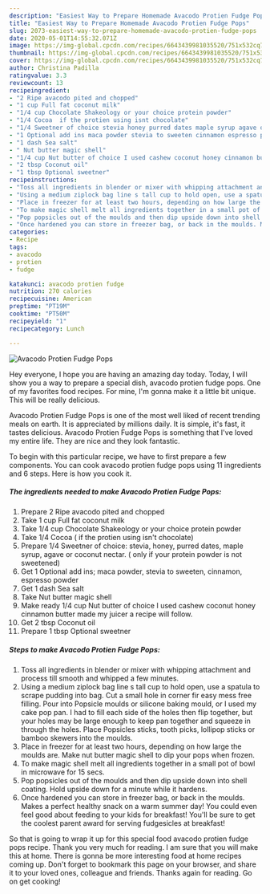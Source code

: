 ```yaml
---
description: "Easiest Way to Prepare Homemade Avacodo Protien Fudge Pops"
title: "Easiest Way to Prepare Homemade Avacodo Protien Fudge Pops"
slug: 2073-easiest-way-to-prepare-homemade-avacodo-protien-fudge-pops
date: 2020-05-01T14:55:32.071Z
image: https://img-global.cpcdn.com/recipes/6643439981035520/751x532cq70/avacodo-protien-fudge-pops-recipe-main-photo.jpg
thumbnail: https://img-global.cpcdn.com/recipes/6643439981035520/751x532cq70/avacodo-protien-fudge-pops-recipe-main-photo.jpg
cover: https://img-global.cpcdn.com/recipes/6643439981035520/751x532cq70/avacodo-protien-fudge-pops-recipe-main-photo.jpg
author: Christina Padilla
ratingvalue: 3.3
reviewcount: 13
recipeingredient:
- "2 Ripe avacodo pited and chopped"
- "1 cup Full fat coconut milk"
- "1/4 cup Chocolate Shakeology or your choice protein powder"
- "1/4 Cocoa  if the protien using isnt chocolate"
- "1/4 Sweetner of choice stevia honey purred dates maple syrup agave or coconut nectar  only if your protein powder is not sweetened"
- "1 Optional add ins maca powder stevia to sweeten cinnamon espresso powder"
- "1 dash Sea salt"
- " Nut butter magic shell"
- "1/4 cup Nut butter of choice I used cashew coconut honey cinnamon butter made my juicer a recipe will follow"
- "2 tbsp Coconut oil"
- "1 tbsp Optional sweetner"
recipeinstructions:
- "Toss all ingredients in blender or mixer with whipping attachment and process till smooth and whipped a few minutes."
- "Using a medium ziplock bag line s tall cup to hold open, use a spatula to scrape pudding into bag. Cut a small hole in corner fir easy mess free filling. Pour into Popsicle moulds or silicone baking mould, or I used my cake pop pan. I had to fill each side of the holes then flip together, but your holes may be large enough to keep pan together and squeeze in through the holes. Place Popsicles sticks, tooth picks, lollipop sticks or bamboo skewers into the moulds."
- "Place in freezer for at least two hours, depending on how large the moulds are. Make nut butter magic shell to dip your pops when frozen."
- "To make magic shell melt all ingredients together in a small pot of bowl in microwave for 15 secs."
- "Pop popsicles out of the moulds and then dip upside down into shell coating. Hold upside down for a minute while it hardens."
- "Once hardened you can store in freezer bag, or back in the moulds. Makes a perfect healthy snack on a warm summer day! You could even feel good about feeding to your kids for breakfast! You&#39;ll be sure to get the coolest parent award for serving fudgesicles at breakfast!"
categories:
- Recipe
tags:
- avacodo
- protien
- fudge

katakunci: avacodo protien fudge 
nutrition: 270 calories
recipecuisine: American
preptime: "PT19M"
cooktime: "PT50M"
recipeyield: "1"
recipecategory: Lunch

---
```



![Avacodo Protien Fudge Pops](https://img-global.cpcdn.com/recipes/6643439981035520/751x532cq70/avacodo-protien-fudge-pops-recipe-main-photo.jpg)

Hey everyone, I hope you are having an amazing day today. Today, I will show you a way to prepare a special dish, avacodo protien fudge pops. One of my favorites food recipes. For mine, I'm gonna make it a little bit unique. This will be really delicious.



Avacodo Protien Fudge Pops is one of the most well liked of recent trending meals on earth. It is appreciated by millions daily. It is simple, it's fast, it tastes delicious. Avacodo Protien Fudge Pops is something that I've loved my entire life. They are nice and they look fantastic.


To begin with this particular recipe, we have to first prepare a few components. You can cook avacodo protien fudge pops using 11 ingredients and 6 steps. Here is how you cook it.

<!--inarticleads1-->

##### The ingredients needed to make Avacodo Protien Fudge Pops:

1. Prepare 2 Ripe avacodo pited and chopped
1. Take 1 cup Full fat coconut milk
1. Take 1/4 cup Chocolate Shakeology or your choice protein powder
1. Take 1/4 Cocoa ( if the protien using isn&#39;t chocolate)
1. Prepare 1/4 Sweetner of choice: stevia, honey, purred dates, maple syrup, agave or coconut nectar. ( only if your protein powder is not sweetened)
1. Get 1 Optional add ins; maca powder, stevia to sweeten, cinnamon, espresso powder
1. Get 1 dash Sea salt
1. Take  Nut butter magic shell
1. Make ready 1/4 cup Nut butter of choice I used cashew coconut honey cinnamon butter made my juicer a recipe will follow.
1. Get 2 tbsp Coconut oil
1. Prepare 1 tbsp Optional sweetner




<!--inarticleads2-->

##### Steps to make Avacodo Protien Fudge Pops:

1. Toss all ingredients in blender or mixer with whipping attachment and process till smooth and whipped a few minutes.
1. Using a medium ziplock bag line s tall cup to hold open, use a spatula to scrape pudding into bag. Cut a small hole in corner fir easy mess free filling. Pour into Popsicle moulds or silicone baking mould, or I used my cake pop pan. I had to fill each side of the holes then flip together, but your holes may be large enough to keep pan together and squeeze in through the holes. Place Popsicles sticks, tooth picks, lollipop sticks or bamboo skewers into the moulds.
1. Place in freezer for at least two hours, depending on how large the moulds are. Make nut butter magic shell to dip your pops when frozen.
1. To make magic shell melt all ingredients together in a small pot of bowl in microwave for 15 secs.
1. Pop popsicles out of the moulds and then dip upside down into shell coating. Hold upside down for a minute while it hardens.
1. Once hardened you can store in freezer bag, or back in the moulds. Makes a perfect healthy snack on a warm summer day! You could even feel good about feeding to your kids for breakfast! You&#39;ll be sure to get the coolest parent award for serving fudgesicles at breakfast!




So that is going to wrap it up for this special food avacodo protien fudge pops recipe. Thank you very much for reading. I am sure that you will make this at home. There is gonna be more interesting food at home recipes coming up. Don't forget to bookmark this page on your browser, and share it to your loved ones, colleague and friends. Thanks again for reading. Go on get cooking!
